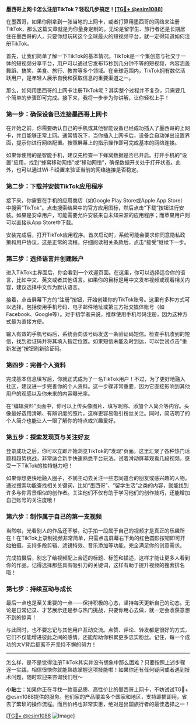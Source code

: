 **墨西哥上网卡怎么注册TikTok？轻松几步搞定！[[TG💪+ @esim1088](https://t.me/s/esim1088)]**

在墨西哥，如果你刚拿到一张当地的上网卡，或者打算用墨西哥的网络来注册TikTok，那么这篇文章就是为你量身定制的。无论是留学生、旅行者还是长期居住在墨西哥的人，只要你想玩转这个全球最火的短视频平台，就一定得知道如何注册TikTok。

首先，让我们简单了解一下TikTok的基本情况。TikTok是一个集创意与社交于一体的短视频分享平台，用户可以通过它发布15秒到几分钟不等的短视频，内容涵盖舞蹈、搞笑、美食、旅行、教育等多个领域。在全球范围内，TikTok拥有数亿活跃用户，是年轻人展示自我和获取信息的重要渠道之一。

那么，如何用墨西哥的上网卡注册TikTok呢？其实整个过程并不复杂，只需要几个简单的步骤即可完成。接下来，我将一步步为你讲解，让你轻松上手！

### **第一步：确保设备已连接墨西哥上网卡**
在开始之前，你需要确认自己的手机或其他智能设备已经成功插入了墨西哥的上网卡，并且能够正常上网。通常情况下，当你插入上网卡后，设备会自动弹出设置界面，提示你进行网络配置。按照屏幕上的指示操作即可完成基本的网络连接。

如果你使用的是智能手机，建议先检查一下蜂窝数据是否已开启。打开手机的“设置”应用，找到“蜂窝移动网络”或“移动网络”，确保数据开关处于打开状态。此外，也可以通过Wi-Fi设置来验证当前的网络连接是否稳定。

### **第二步：下载并安装TikTok应用程序**
接下来，你需要在手机的应用商店（如Google Play Store或Apple App Store）中搜索“TikTok”。点击搜索结果中的官方应用图标，然后点击“下载”按钮进行安装。如果是安卓用户，可能需要允许安装来自未知来源的应用程序；而苹果用户则可以直接从App Store中下载。

安装完成后，打开TikTok应用程序。首次启动时，系统可能会要求你同意隐私政策和用户协议，这是正常的流程。仔细阅读相关条款后，点击“接受”继续下一步。

### **第三步：选择语言并创建账户**
进入TikTok主界面后，你会看到一个欢迎页面。在这里，你可以选择适合你的语言，比如中文、英文或者其他语言。如果你的目标是用中文发布视频或观看相关内容，建议选择中文作为默认语言。

接着，点击屏幕下方的“注册”按钮，开始创建你的TikTok账号。这里有多种方式可以选择，包括使用手机号码、电子邮件地址或第三方社交媒体账号（如Facebook、Google等）。对于初学者来说，推荐使用手机号码注册，因为这种方式最为直接方便。

输入有效的手机号码后，系统会向该号码发送一条验证码短信。检查手机收到的短信，找到验证码并将其填入指定位置。如果短信未能及时到达，可以尝试点击“重新发送”按钮刷新验证码。

### **第四步：完善个人资料**
完成基本信息填写后，你就正式成为了一名TikTok用户！不过，为了更好地融入社区，建议进一步完善你的个人资料。这一步骤非常重要，因为它直接影响到其他用户的观感以及你未来的内容曝光率。

在“编辑资料”页面中，你可以上传头像图片、填写昵称、添加个人简介等内容。头像最好选用清晰、有辨识度的照片，这样更容易吸引粉丝关注。同时，简洁明了的个人简介也能让人一眼了解你的特点或兴趣爱好。

### **第五步：探索发现页与关注好友**
登录成功之后，你可以立即开始浏览TikTok的“发现”页面。这里汇聚了各种热门话题和趋势挑战，非常适合新手快速熟悉平台玩法。试着滑动屏幕观看几段视频，感受一下TikTok的独特魅力吧！

如果你想更快地融入圈子，不妨主动去关注一些志同道合的朋友或感兴趣的人物。通过搜索功能查找相关关键词，比如“墨西哥”、“留学生活”之类的内容，就能找到许多与你背景相似的创作者。关注他们不仅有助于学习他们的创作技巧，还能增加自己账号的关注度哦！

### **第六步：制作属于自己的第一支视频**
当然啦，光看别人的作品还不够，动手拍一段属于自己的视频才是真正的乐趣所在！在TikTok上录制视频非常简单，只需点击屏幕右下角的红色圆形按钮即可开始拍摄。支持多段剪辑、滤镜特效、音乐添加等功能，完全满足你的创意需求。

完成拍摄后，别忘了给视频配上合适的标题、标签和描述，这样才能让更多人看到你的作品。记得选择那些具有吸引力的关键词，这样有助于提升视频的搜索排名哦！

### **第七步：持续互动与成长**
最后一点也是至关重要的一点——保持积极的心态，坚持每天更新自己的动态。无论是日常记录、才艺展示还是参与热门挑战，只要你用心去做，就一定会收获意想不到的惊喜！

与此同时，也不要忘记与其他用户互动交流。点赞、评论、转发都是很好的方式，它们不仅能增进彼此之间的感情，还能帮助你积累更多忠实粉丝。记住，每一个成功的大V背后都离不开坚持不懈的努力！

---

怎么样，是不是觉得注册TikTok其实并没有想象中那么困难？只要按照上述步骤逐一实践，相信很快你就能熟练掌握这项技能啦！如果你还有任何疑问或者遇到技术问题，随时欢迎来咨询我们哦～

**小贴士**：如果你正在寻找一款高品质、高性价比的墨西哥上网卡，不妨试试TG💪+ @esim1088提供的服务。他们家的产品覆盖多个国家和地区，支持即插即用，省去了繁琐的操作流程。而且价格也非常实惠，绝对是出国旅行者的最佳选择之一！

[[TG💪+ @esim1088](https://t.me/s/esim1088) ![Image](https://i.postimg.cc/4NQfJmqS/Snipaste-2025-05-13-00-14-12.png)]